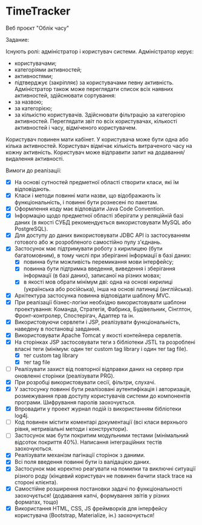 # TimeTracker

Веб проєкт "Облік часу"

Задание:

Існують ролі: адміністратор і користувач системи.
Адміністратор керує:
- користувачами;
- категоріями активностей;
- активностями;
- підтверджує (закріпляє) за користувачами певну активність.
Адміністратор також може переглядати список всіх наявних активностей, здійснювати сортування:
- за назвою;
- за категорією;
- за кількістю користувачів.
Здійснювати фільтрацію за категорією активностей. 
Переглядати звіт по всіх користувачах, кількості активностей і часу, відміченого користувачем.

Користувач повинен мати кабінет. У користувача може бути одна або кілька активностей. 
Користувач відмічає кількість витраченого часу на кожну активність. 
Користувач може відправити запит на додавання/видалення активності.

Вимоги до реалізації:
- [X] На основі сутностей предметної області створити класи, які їм відповідають.
- [X] Класи і методи повинні мати назви, що відображають їх функціональність, і повинні бути рознесені по пакетам.
- [X] Оформлення коду має відповідати Java Code Convention.
- [X] Інформацію щодо предметної області зберігати у реляційній базі даних (в якості СУБД рекомендується використовувати MySQL або PostgreSQL).
- [X] Для доступу до даних використовувати JDBC API із застосуванням готового або ж розробленого самостійно пулу з'єднань.
- [X] Застосунок має підтримувати роботу з кирилицею (бути багатомовним), в тому числі при зберіганні інформації в базі даних:
    - [X] повинна бути можливість перемикання мови інтерфейсу;
    - [X] повинна бути підтримка введення, виведення і зберігання інформації (в базі даних), записаної на різних мовах;
    - [X] в якості мов обрати мінімум дві: одна на основі кирилиці (українська або російська), інша на основі латиниці (англійська).
- [X] Архітектура застосунка повинна відповідати шаблону MVC.
- [X] При реалізації бізнес-логіки необхідно використовувати шаблони проектування: Команда, Стратегія, Фабрика, Будівельник, Сінглтон, Фронт-контролер, Спостерігач, Адаптер та ін.
- [X] Використовуючи сервлети і JSP, реалізувати функціональність, наведену в постановці завдання.
- [X] Використовувати Apache Tomcat у якості контейнера сервлетів.
- [X] На сторінках JSP застосовувати теги з бібліотеки JSTL та розроблені власні теги (мінімум: один тег custom tag library і один тег tag file).
    - [X] тег custom tag library
    - [X] тег tag file
- [ ] Реалізувати захист від повторної відправки даних на сервер при оновленні сторінки (реалізувати PRG).
- [X] При розробці використовувати сесії, фільтри, слухачі.
- [X] У застосунку повинні бути реалізовані аутентифікація і авторизація, розмежування прав доступу користувачів системи до компонентів програми. Шифрування паролів заохочується.
- [X] Впровадити у проект журнал подій із використанням бібліотеки log4j.
- [ ] Код повинен містити коментарі документації (всі класи верхнього рівня, нетривіальні методи і конструктори).
- [ ] Застосунок має бути покритим модульними тестами (мінімальний відсоток покриття 40%). Написання інтеграційних тестів заохочуються.
- [X] Реалізувати механізм пагінації сторінок з даними.
- [X] Всі поля введення повинні бути із валідацією даних.
- [X] Застосунок має коректно реагувати на помилки та виключні ситуації різного роду (кінцевий користувач не повинен бачити stack trace на стороні клієнта).
- [X] Самостійне розширення постановки задачі по функціональності заохочується! (додавання капчі, формування звітів у різних форматах, тощо)
- [X] Використання HTML, CSS, JS фреймворків для інтерфейсу користувача (Bootstrap, Materialize, ін.) заохочується!
